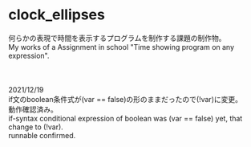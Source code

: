 # clock_ellipses
何らかの表現で時間を表示するプログラムを制作する課題の制作物。<br>
My works of a Assignment in school "Time showing program on any expression".<br>
<br><br><br>
2021/12/19<br>
if文のboolean条件式が(var == false)の形のままだったので(!var)に変更。<br>
動作確認済み。<br>
if-syntax conditional expression of boolean was (var == false) yet, that change to (!var).<br>
runnable confirmed.
